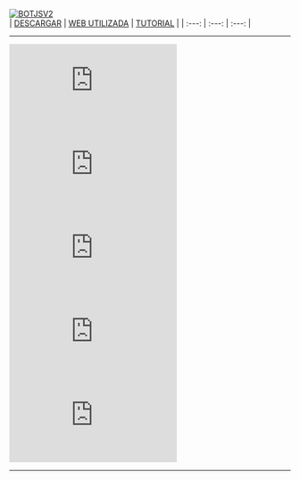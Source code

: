 [![BOTJSV2](https://github-readme-stats.vercel.app/api/pin/?username=Admin9712&repo=bot-discordpy&theme=dark)](https://github.com/Admin9712/bot-discordpy)<br/>
| [DESCARGAR](https://github.com/Whoisadri2/bot-discordpy) | [WEB UTILIZADA](https://www.faztweb.com/curso/discord-bot-python/introducci%C3%B3n/) | [TUTORIAL](https://www.youtube.com/watch?v=RgZZaZTnp9I&t=327s) |
| :---: | :---: | :---: |

---
![BOT CLIENT](https://images-ext-2.discordapp.net/external/a7QglSHHDSAyYQNO17fGLXvVXU2cApG-hxz97PUdL2o/%3Ffontsize%3D38%26textcolor%3Dbot%26text%3DBOT/http/fortnitefontgenerator.com/img.php)
![BOT CLIENT](https://images-ext-1.discordapp.net/external/uxGrWt_noxvvcHQMzkDh6hDA_RAVcYcXRgmsfgVFox0/%3Ffontsize%3D38%26textcolor%3Dbot%26text%3DDE/http/fortnitefontgenerator.com/img.php)
![BOT CLIENT](https://images-ext-2.discordapp.net/external/YNrnn1YLK0SkeGlsyEUdEUMxkR-nDCYNCxF4yAcMdJA/%3Ffontsize%3D38%26textcolor%3D16bbf2%26text%3DDISCORD/http/fortnitefontgenerator.com/img.php)
![BOT CLIENT](https://images-ext-1.discordapp.net/external/aDLdodqzJOGCKATCuyL81j75IxG9t94zaYT6mp9sjpI/%3Ffontsize%3D38%26textcolor%3Dbot%26text%3DEN/http/fortnitefontgenerator.com/img.php)
![BOT CLIENT](https://images-ext-1.discordapp.net/external/wPM1ODv3ku2IFHBuODS6Cd-1b660SuNfGS_PRPWp8QI/%3Ffontsize%3D38%26textcolor%3D2061c9%26text%3DPYTHON/http/fortnitefontgenerator.com/img.php)

---
